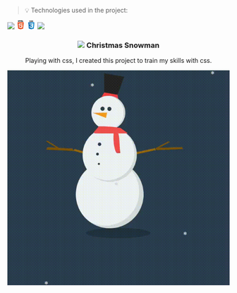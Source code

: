 > 💡 Technologies used in the project:

<code><img height="20" src="https://img.icons8.com/color/452/visual-studio.png"></code>
<code><img height="20" src="https://raw.githubusercontent.com/github/explore/80688e429a7d4ef2fca1e82350fe8e3517d3494d/topics/html/html.png"></code>
<code><img height="20" src="https://raw.githubusercontent.com/github/explore/80688e429a7d4ef2fca1e82350fe8e3517d3494d/topics/css/css.png"></code>
<code><img height="20" src="https://cdn.iconscout.com/icon/free/png-512/react-1-282599.png"></code>

<div align="center">
<h3><img height="30" src="https://raw.githubusercontent.com/rhoit/mode-icons/dump/icons/coffee.png"> Christmas Snowman </h3>

Playing with css, I created this project to train my skills with css.

<img  src="https://raw.githubusercontent.com/AndersonAlvesCoelho/christmas-snowman/main/public/20210128_073806.gif"> 
</div>
